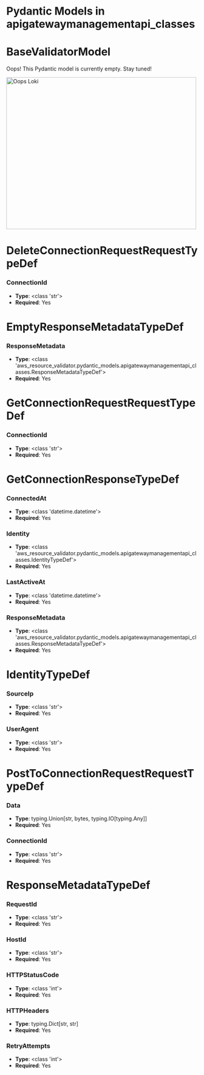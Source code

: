 # Pydantic Models in apigatewaymanagementapi_classes

# BaseValidatorModel

Oops! This Pydantic model is currently empty. Stay tuned!

<img src="/aws_resource_validator/images/oops_loki.png" width="500" height="400" title="Oops Loki">

# DeleteConnectionRequestRequestTypeDef

### ConnectionId
- **Type**: <class 'str'>
- **Required**: Yes


# EmptyResponseMetadataTypeDef

### ResponseMetadata
- **Type**: <class 'aws_resource_validator.pydantic_models.apigatewaymanagementapi_classes.ResponseMetadataTypeDef'>
- **Required**: Yes


# GetConnectionRequestRequestTypeDef

### ConnectionId
- **Type**: <class 'str'>
- **Required**: Yes


# GetConnectionResponseTypeDef

### ConnectedAt
- **Type**: <class 'datetime.datetime'>
- **Required**: Yes

### Identity
- **Type**: <class 'aws_resource_validator.pydantic_models.apigatewaymanagementapi_classes.IdentityTypeDef'>
- **Required**: Yes

### LastActiveAt
- **Type**: <class 'datetime.datetime'>
- **Required**: Yes

### ResponseMetadata
- **Type**: <class 'aws_resource_validator.pydantic_models.apigatewaymanagementapi_classes.ResponseMetadataTypeDef'>
- **Required**: Yes


# IdentityTypeDef

### SourceIp
- **Type**: <class 'str'>
- **Required**: Yes

### UserAgent
- **Type**: <class 'str'>
- **Required**: Yes


# PostToConnectionRequestRequestTypeDef

### Data
- **Type**: typing.Union[str, bytes, typing.IO[typing.Any]]
- **Required**: Yes

### ConnectionId
- **Type**: <class 'str'>
- **Required**: Yes


# ResponseMetadataTypeDef

### RequestId
- **Type**: <class 'str'>
- **Required**: Yes

### HostId
- **Type**: <class 'str'>
- **Required**: Yes

### HTTPStatusCode
- **Type**: <class 'int'>
- **Required**: Yes

### HTTPHeaders
- **Type**: typing.Dict[str, str]
- **Required**: Yes

### RetryAttempts
- **Type**: <class 'int'>
- **Required**: Yes


